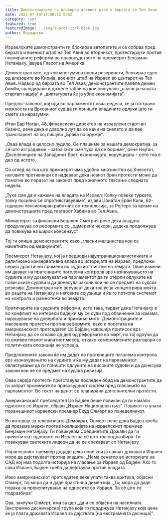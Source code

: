 ```yaml
---
title: Демонстрантите го блокираа воениот штаб и берзата во Тел Авив
date: 2023-07-19T17:00:52.036Z
category: свет
featured: true
featuredImage: ../img/7-prot-izrl-blok.jpg
author: Вардарски
---
```

Израелските демонстранти ги блокираа автопатите и се собраа пред берзата и воениот штаб на Тел Авив во вторникот, протестирајќи против планираните реформи во правосудството на премиерот Бенјамин Нетанјаху, јавува Гласот на Америка.

Демонстрантите, од кои многумина воени резервисти, блокираа еден од влезовите во Кирија, воениот штаб на Израел во центарот на Тел Авив. Надвор од берзата во Тел Авив, демонстрантите палеле димни бомби, скандирале и држеле табли на кои пишувало „спаси ја нашата стартап нација“ и „диктатурата ќе ја убие економијата“.

Предлог-законот, кој оди во парламентот оваа недела, ќе ја отстрани можноста на Врховниот суд да ги поништи владините одлуки што ги смета за неразумни.

Итаи Бар Натан, 48, финансиски директор на израелски старт-ап бизнис, рече дека е доволно лут да се качи на скелето и да вее транспарент на кој пишува „Браќа по оружје“.

„Оваа влада е целосно лудило. Се плашиме за нашата демократија, за сè што изградивме - затоа сите сме тука да се бориме“, рече Нејтан. Доселениците на Западниот Брег, економијата, корупцијата - сето тоа е дел од истото.

Со оглед на тоа што премиерот има удобно мнозинство во Кнесетот, неговите противници се надеваат дека новиот бран протести може да помогне во поразот на законот пред конечното гласање следната недела.

„Тука сме да и кажеме на владата на Израел: Колку повеќе туркате, толку посилно се спротивставуваме“, изјави Џонатан Еран Кали, 62-годишен пензиониран работник во технологија, за Ројтерс за време на демонстрациите пред театарот Хабима во Тел Авив.

Министерот за финансии Бецалел Смотрич рече дека владата продолжува со реформите со „одмерени чекори, додека продолжува да повикува на широк консензус“.

Тој ги опиша демонстрантите како „гласни малцинства кои се наметнати од медиумите“.

Премиерот Нетанјаху, кој ја предводи најултранационалистичката и религиозно конзервативна влада во историјата на Израел, предложи серија драстични промени во судскиот систем на земјата. Овие измени им даваат на пратениците поголема контрола врз назначувањето на судиите и му дозволуваат на парламентот да ги отфрли одлуките на повисоките судови и да донесува закони кои не се предмет на судска ревизија. Демонстрантите веруваат дека тоа ќе ја концентрира моќта во рацете на Нетанјаху и неговите сојузници и ќе го поткопа системот на контрола и рамнотежа во земјата.

Критичарите на судските реформи, исто така, тврдат дека Нетанјаху е во конфликт на интереси бидејќи му се суди под обвинение за измама, нарушување на довербата и примање мито. Демонстрациите и масовните протести против реформите, како и посетата на американскиот претседател Џо Бајден, извршија притисок врз Нетанјаху да се откаже од дел од реформите во март, но тој одлучи да го оживее планот минатиот месец, откако компромисните разговори со политичката опозиција не успеаја.

Предложените закони ќе им дадат на пратениците поголема контрола врз назначувањето на судиите и ќе му дадат на парламентот овластување да ги поништи одлуките на високите судови и да донесува закони кои не се предмет на судска ревизија.

Оваа серија протести претставува последен обид на демонстрантите да ги запрат промените во правосудниот систем пред гласањето во парламентот. Во текот на денот се планирани дополнителни протести.

Американскиот претседател Џо Бајден беше повикан да ги намали односите со Израел, објави „Израел Национален њуз“. Повикот го упати поранешниот израелски премиер Ехуд Олмерт во понеделникот.

Во интервју за телевизијата Демократ, Олмерт рече дека Бајден треба да преземе мерки против коалицијата на израелскиот премиер Бенјамин Нетанјаху. Ги повикувам Соединетите Држави да ги преиспитаат односите со Израел за сè што тоа подразбира. Ги повикувам светските лидери да не се среќаваат со Нетанјаху.

Поранешниот премиер додаде дека оние кои ја сакаат државата Израел мора да дејствуваат против владата. „Нема сенатор во историјата на САД кој има подолга историја на гласање за Израел од Бајден. Ако го сака Израел, Бајден треба да дејствува против владата.

Иако американскиот претседател веќе упати таква критика, објасни Олмерт, тој мора да и даде практична димензија. „Тој мора да даде порака за преиспитување на односите со Израел. За сè што се подразбира“

Ова, заклучи Олмерт, има за цел „да и се објасни на насилната \[екстремно десничарска] група која го поддржува Нетанјаху која цена ќе ја плати државата Израел за дејствата \[на екстремната десница]“.